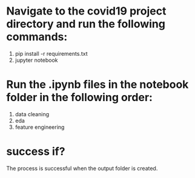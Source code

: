 # Navigate to the covid19 project directory and run the following commands:
1. pip install -r requirements.txt
2. jupyter notebook

# Run the .ipynb files in the notebook folder in the following order:
1. data cleaning
2. eda
3. feature engineering

# success if?
The process is successful when the output folder is created.